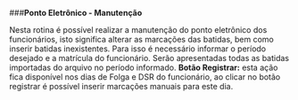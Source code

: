 ###**Ponto Eletrônico - Manutenção**

Nesta rotina é possível realizar a manutenção do ponto eletrônico dos funcionários, isto significa alterar as marcações das batidas, bem como inserir batidas inexistentes. Para isso é necessário informar o período desejado e a matrícula do funcionário. Serão apresentadas todas as batidas importadas do arquivo no período informado.
**Botão Registrar:** esta ação fica disponível nos dias de Folga e DSR do funcionário, ao clicar no botão registrar é possível inserir marcações manuais para este dia.

